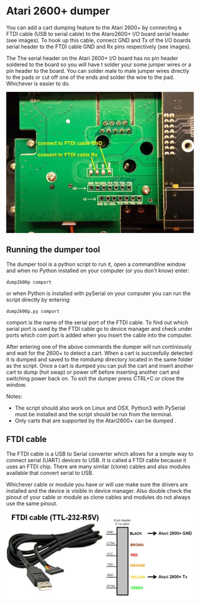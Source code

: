# Atari 2600+ dumper

You can add a cart dumping feature to the Atari 2600+ by connecting a FTDI cable (USB to serial cable) to the Ataro2600+ I/O board serial header (see images).
To hook up this cable, connect GND and Tx of the I/O boards serial header to the FTDI cable GND and Rx pins respectively (see images).

The The serial header on the Atari 2600+ I/O board has no pin header soldered to the board so you will have t solder your some jumper wires or a pin header to the board.
You can solder male to male jumper wires directly to the pads or cut off one of the ends and solder the wire to the pad. Whichever is easier to do.

![I/O board Serial header](https://github.com/MrBlinky/Atari2600plus-dumper/blob/main/images/atari-2600-plus-serial-header.jpg)
## Running the dumper tool

The dumper tool is a python script to run it, open a commandline window and when no Python installed on your computer (or you don't know) enter:

```
dump2600p comport
```

or when Python is installed with pySerial on your computer you can run the script directly by entering:

```
dump2600p.py comport
```

comport is the name of the serial port of the FTDI cable. To find out which serial port is used by the FTDI cable go to device manager and check under ports which com port is added when you insert the cable into the computer.

After entering one of the above commands the dumper will run continiously and wait for the 2600+ to detect a cart.
When a cart is succesfully detected it is dumped and saved to the romdump directory located in the same folder as the script.
Once a cart is dumped you can pull the cart and insert another cart to dump (hot swap) or power off before inserting another cart and switching power back on.
To exit the dumper press CTRL+C or close the window.

Notes:
- The script should also work on Linux and OSX. Python3 with PySerial must be installed and the script should be run from the terminal.
- Only carts that are supported by the Atari2600+ can be dumped .

## FTDI cable

The FTDI cable is a USB to Serial converter which allows for a simple way to connect serial (UART) devices to USB.
It is called a FTDI cable because it uses an FTDI chip. There are many similar (clone) cables and also modules available
that convert serial to USB.

Whichever cable or module you have or will use make sure the drivers are installed and the device is visible in device manager.
Also double check the pinout of your cable or module as clone cables and modules do not always use the same pinout.

![FTDI cable](https://github.com/MrBlinky/Atari2600plus-dumper/blob/main/images/atari-2600-plus-ftdi-cable.jpg)
